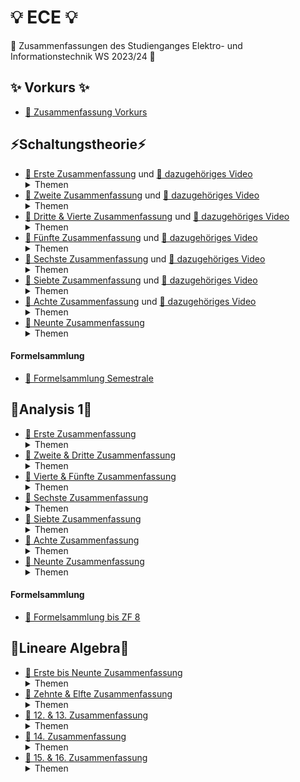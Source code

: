 # 💡 ECE 💡

🥳 Zusammenfassungen des Studienganges Elektro- und Informationstechnik WS 2023/24 🥳

## ✨ Vorkurs ✨

-   [📝 Zusammenfassung Vorkurs](/Vorkurs/Vorkurs_Zusammenfassung.pdf)

## ⚡Schaltungstheorie⚡

-   [📝 Erste Zusammenfassung](/Schaltungstheorie/Zusammenfassungen/ST_ZF_1.png) und [📸 dazugehöriges Video](https://www.youtube.com/watch?v=NnK4rBzMl0s)  
    <details>
      <summary>Themen</summary>
        - KCL & KVL </br>
        - Beschreibungsformen </br>
        - Polung & Leistung </br>
        - Quellenfreiheit </br>
        - Dualwandlung </br>
        - Nullator/Norator </br>
        - Widerstände </br>
        - Dioden </br>
        - Parallel & Serienschaltung </br>
    </details>
-   [📝 Zweite Zusammenfassung](/Schaltungstheorie/Zusammenfassungen/ST_ZF_2.png) und [📸 dazugehöriges Video](https://www.youtube.com/watch?v=S2WF1JfdYZg)  
    <details>
      <summary>Themen</summary>
        - Lineare Quellen </br>
        - Kurzschluss & Leerlauf </br>
        - Unabhängige (Konstante) Quellen </br>
        - Ideale Dioden, Konkave- & Konvexe Widerstände </br>
        - Eintorschaltungen (Quelle & Last) </br>
        - Arbeitspunkt finden </br>
        - Linearisierung </br>
        - Kleinsignalanalyse </br>
    </details>
-   [📝 Dritte & Vierte Zusammenfassung](/Schaltungstheorie/Zusammenfassungen/ST_ZF_3_4.pdf) und [📸 dazugehöriges Video](https://youtu.be/OijX-3kgo4M)  
    <details>
      <summary>Themen</summary>
        - Zweitore </br>
        - Beschreibungsformen Zweitore </br>
        - Str. lin. Zweitore </br>
        - Beschreibungsformen str. lin. Zweitore (Kern & Bild) </br>
        - Zweitormatrizen & Umwandlungstabelle </br>
        - Nicht Quellenfreie lin. Zweitore (∉ (0,0)) </br>
        - Explizite Beschreibung </br>
        - Linearisierung von Zweitoren </br>
    </details>
-   [📝 Fünfte Zusammenfassung](/Schaltungstheorie/Zusammenfassungen/ST_ZF_5.pdf) und [📸 dazugehöriges Video](https://youtu.be/QsurjCyJBD0)  
    <details>
      <summary>Themen</summary>
        - Leistungsbilanz Zweitore </br>
        - Passiv & Aktiv </br>
        - Dualität bei Zweitoren </br>
        - Symmetrie </br>
        - Reziprozität </br>
    </details>
-   [📝 Sechste Zusammenfassung](/Schaltungstheorie/Zusammenfassungen/ST_ZF_6.pdf) und [📸 dazugehöriges Video](https://youtu.be/RFoMuLUwWtQ)  
    <details>
      <summary>Themen</summary>
        - Gesteuerte Quellen </br>
        - Nullor </br>
        - Übertrager (Spule) </br>
        - Gyrator (Dualwandler) </br>
        - NIK (Widerstands-Umkehrung) </br>
        - Parallel-/Serie-/Hybrid- & Kettenschaltung von Zweitoren </br>
        - Anfang OPVs </br>
    </details>
-   [📝 Siebte Zusammenfassung](/Schaltungstheorie/Zusammenfassungen/ST_ZF_7.pdf) und [📸 dazugehöriges Video](https://youtu.be/caF68ii2SLU)  
    <details>
      <summary>Themen</summary>
        - OPV </br>
        - Idealisierte Darstellung </br>
        - Invertierender Verstärker </br>
        - VCVS Model </br>
        - Nicht inv. Verstärker </br>
        - Spannungsfolger </br>
        - NIK mit OPVs </br>
        - Ideale Diode mit OPVs </br>
    </details>
-   [📝 Achte Zusammenfassung](/Schaltungstheorie/Zusammenfassungen/ST_ZF_8.pdf) und [📸 dazugehöriges Video](https://youtu.be/51j7sS_fbtg)  
    <details>
      <summary>Themen</summary>
        - Konkave- & Konvexe Widerstände mit OPVs </br>
        - Virtuelle Masse </br>
        - Summierer </br>
        - VCVS </br>
        - CCVS </br>
        - VCCS </br>
    </details>
-   [📝 Neunte Zusammenfassung](/Schaltungstheorie/Zusammenfassungen/ST_ZF_9.pdf)
    <details>
      <summary>Themen</summary>
        - Mehrtor Beschreibungsformen </br>
        - Spezielle Mehrtore (Übertrager, Zirkulator & Mult./Div.) </br>
        - Allgemeine Analyseverfahren </br>
        - Netzwerkgraphen & Bäume</br>
        - KVL & KCL aufstellen </br>
        - KVL & KCL als Matrizen schreiben </br>
    </details>

#### Formelsammlung
-    [📜 Formelsammlung Semestrale](/Schaltungstheorie/Formelsammlung/ST%20Formelsammulng%20v2.pdf)

## 🧮Analysis 1🧮

-   [📝 Erste Zusammenfassung](/Analysis_1/AN1_ZF_1.png)
    <details>
      <summary>Themen</summary>
        - Mengen </br>
        - Induktion </br>
        - Summen & Produktregeln </br>
        - Zahlenmengen </br>
        - Ungleichungen </br>
        - Intervalle (Inf. Sup. Min. Max.) </br>
        - Trigonometrische Funktionen </br>
        - Komplexe Zahlen </br>
        - Darstellungsarten komplexer Zahlen </br>
    </details>
-   [📝 Zweite & Dritte Zusammenfassung](/Analysis_1/AN1_ZF_2-3.pdf)
    <details>
      <summary>Themen</summary>
        - Folgen & Reihen </br>
        - Beschränktheit </br>
        - Grenzwertbestimmung </br>
        - Rechentricks mit Folgen </br>
    </details>
-   [📝 Vierte & Fünfte Zusammenfassung](/Analysis_1/AN1_ZF_4-5.pdf)
    <details>
      <summary>Themen</summary>
        - Sandwhich Theorem </br>
        - Monotonie von Folgen </br>
        - Cauhy-Konvergenzkriterium </br>
        - Teilfolgen </br>
        - Reihen & Konvergenzkriterien </br>
    </details>
-   [📝 Sechste Zusammenfassung](/Analysis_1/AN1_ZF_6.pdf)
    <details>
      <summary>Themen</summary>
        - Cauchy Kriterium für Reihen </br>
        - Absolute Konvergenz </br>
        - Leibniz Kriterium </br>
        - Majorantenkriterium </br>
        - Quotientenkriterium </br>
        - Wurzelkriterium </br>
        - Funktionsgrenzwerte </br>
        - Rechenregeln Funktionsgrenzwerte </br>
    </details>
-   [📝 Siebte Zusammenfassung](/Analysis_1/AN1_ZF_7.pdf)
    <details>
      <summary>Themen</summary>
        - Sandwhich Kriterium </br>
        - Stetigkeit von Funktionen </br>
        - Stetige Funktionen in ganz R </br>
        - Stetigkeit fortsetzen </br>
        - Nullstellen annähern </br>
        - Selbstabbildung </br>
        - Folgen in C </br>
        - Reihen in C </br>
    </details>
-   [📝 Achte Zusammenfassung](/Analysis_1/AN1_ZF_8.pdf)
    <details>
      <summary>Themen</summary>
        - Majorentenkriterium in C </br>
        - Geometrische Reihe in C </br>
        - Quotientenkriterium in C </br>
        - Komplexe Exponentialfunktion </br>
        - Potenzreihen </br>
        - Konvergenzradius in C & in R </br>
        - Limsup & Liminf </br>
        - Konvergenzradius berechnen </br>
    </details>
-   [📝 Neunte Zusammenfassung](/Analysis_1/AN1_ZF_9.pdf)
    <details>
      <summary>Themen</summary>
        - Ableitungen </br>
        - Ableitungen von Potenzreihen </br>
        - Extremstellen & Mittelwertssatz </br>
        - Extremstellen finden </br>
        - Satz von Rolle </br>
        - Mittelwertsatz </br>
    </details>

#### Formelsammlung
-    [📜 Formelsammlung bis ZF 8](/Analysis_1/Formelsammlung.pdf)


## 📐Lineare Algebra📐
-   [📝 Erste bis Neunte Zusammenfassung](/Lineare_Algebra/LinAlg_ZF_1-9.pdf)
    <details>
      <summary>Themen</summary>
        - Boolsche Algebra </br>
        - Mengen </br>
        - Vektoren </br>
        - Skalarprodukt & Eukl. Norm </br>
        - CSU, Orthogonalität, Dreiecksungl. </br>
        - Projektion </br>
        - LGS </br>
        - Lin.-Komb. </br>
        - ZSF </br>
        - Gauß Elimination </br>
        - Rangsätze </br>
        - Strenge ZSF </br>
        - Gauß Jordan Elimination </br>
        - Lineare Hülle </br>
        - Lin.-(Un-)Abhängigkeit </br>
        - Elementarmatrizen </br>
        - Matrixmultiplikation </br>
        - Matrixpotenzen </br>
        - Symmetrische Matrizen </br>
        - Graphen/Adjazenzmatrix/Kantenzug </br>
        - Matrix invertieren (Socks and shoes) </br>
    </details>
-   [📝 Zehnte & Elfte Zusammenfassung](/Lineare_Algebra/LinAlg_ZF_10-11.pdf)
    <details>
      <summary>Themen</summary>
        - Unterräume </br>
        - Spalten- & Zeilenraum </br>
        - Basen </br>
        - Dimension </br>
        - Dim(Kern) </br>
        - Rangsätze 2.0 </br>
        - Lineare Abbildungen </br>
        - Bild </br>
        - Matrix Hauptsatz a-q </br>
    </details>
-   [📝 12. & 13. Zusammenfassung](/Lineare_Algebra/LinAlg_ZF_12-13.pdf)
    <details>
      <summary>Themen</summary>
        - [v]_B = B^(-1) * v </br>
        - [f]_B = B^(-1) * [f] * B </br>
        - Diagonalisierbarkeit </br>
        - Eigenwerte & Eigenvektoren </br>
        - Determinante berechnen </br>
        - Charakteristisches Polynom = 0 => Eigenwerte </br>
    </details>
-   [📝 14. Zusammenfassung](/Lineare_Algebra/LinAlg_ZF_14.pdf)
    <details>
      <summary>Themen</summary>
        - Dreiecksmatrizen (Det = Produkt diag.) </br>
        - Det. von Elementarmatrizen </br>
        - Invertierbarkeit & Determinante </br>
        - Determinanten Hauptsatz </br>
    </details>
-   [📝 15. & 16. Zusammenfassung](/Lineare_Algebra/LinAlg_ZF_15-16.pdf)
    <details>
      <summary>Themen</summary>
        - Matrix Hauptsatz a-s </br>
        - 8.33 (Determinanten fuckery) </br>
        - Determinantenmultiplikationssatz </br>
        - Det = Fläche von Parallelotop </br>
        - Charakteristisches Polynom </br>
        - Eigenwerte & Eigenvektoren bestimmen 2.0 </br>
        - Eigenwerte & Potenzen </br>
        - 8.44 (Eigenwert fuckery) </br>
        - Geometrische Vielfachheit </br>
        - Ähnlichkeit </br>
        - Algebraische Vielfachheit </br>
    </details>
